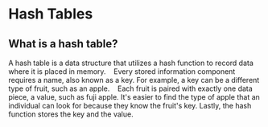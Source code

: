 <h1> Hash Tables </h1>

<h2>What is a hash table?</h2>

<p>A hash table is a data structure that utilizes a hash function to record data where it is placed in memory. 
   Every stored information component requires a name, also known as a key. For example, a key can be a different type of fruit, such as an apple. 
   Each fruit is paired with exactly one data piece, a value, such as fuji apple. It's easier to find the type of apple that an individual can look for because they know the fruit's key. Lastly, the hash function stores the key and the value. </p>
